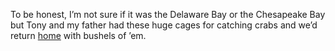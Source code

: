 To be honest, I’m not sure if it was the Delaware Bay or the Chesapeake Bay but Tony and my father had these huge cages for catching crabs and we’d return [home](above%20the%20sub%20shop.md) with bushels of ’em.